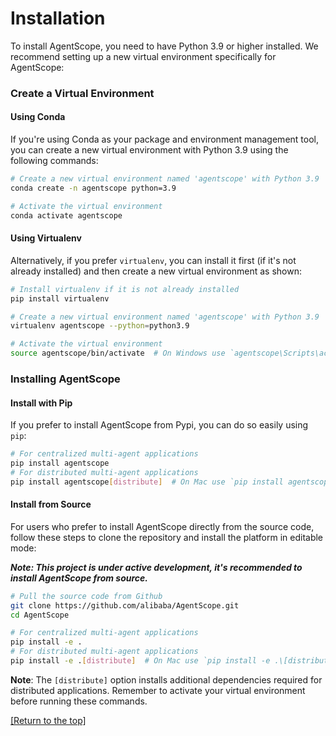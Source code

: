 # Installation

To install AgentScope, you need to have Python 3.9 or higher installed. We recommend setting up a new virtual environment specifically for AgentScope:

### Create a Virtual Environment

#### Using Conda

If you're using Conda as your package and environment management tool, you can create a new virtual environment with Python 3.9 using the following commands:

```bash
# Create a new virtual environment named 'agentscope' with Python 3.9
conda create -n agentscope python=3.9

# Activate the virtual environment
conda activate agentscope
```

#### Using Virtualenv

Alternatively, if you prefer `virtualenv`, you can install it first (if it's not already installed) and then create a new virtual environment as shown:

```bash
# Install virtualenv if it is not already installed
pip install virtualenv

# Create a new virtual environment named 'agentscope' with Python 3.9
virtualenv agentscope --python=python3.9

# Activate the virtual environment
source agentscope/bin/activate  # On Windows use `agentscope\Scripts\activate`
```

### Installing AgentScope

#### Install with Pip

If you prefer to install AgentScope from Pypi, you can do so easily using `pip`:

```bash
# For centralized multi-agent applications
pip install agentscope
# For distributed multi-agent applications
pip install agentscope[distribute]  # On Mac use `pip install agentscope\[distribute\]`
```


#### Install from Source

For users who prefer to install AgentScope directly from the source code, follow these steps to clone the repository and install the platform in editable mode:

**_Note: This project is under active development, it's recommended to install AgentScope from source._**

```bash
# Pull the source code from Github
git clone https://github.com/alibaba/AgentScope.git
cd AgentScope

# For centralized multi-agent applications
pip install -e .
# For distributed multi-agent applications
pip install -e .[distribute]  # On Mac use `pip install -e .\[distribute\]`
```


**Note**: The `[distribute]` option installs additional dependencies required for distributed applications. Remember to activate your virtual environment before running these commands.



[[Return to the top]](#installation)